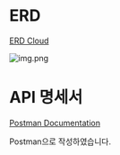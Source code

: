 # ERD

[ERD Cloud](https://www.erdcloud.com/d/QonsNMs7BsrwtAyum)

![img.png](documents/img.png)

# API 명세서

[Postman Documentation](https://galactic-rocket-548808.postman.co/workspace/galactic-rocket-548808-Workspac~6d6bb417-25a4-4a1c-893a-879e2595050c/collection/29336568-11ccd306-482d-4765-a2ce-40c205589a35?action=share&source=copy-link&creator=29336568)

Postman으로 작성하였습니다.
